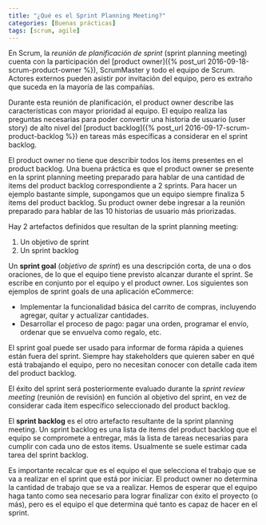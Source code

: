 ```yaml
---
title: "¿Qué es el Sprint Planning Meeting?"
categories: [Buenas prácticas]
tags: [scrum, agile]
---
```


En Scrum, la *reunión de planificación de sprint* (sprint planning meeting) cuenta con la participación del [product owner]({% post_url 2016-09-18-scrum-product-owner %}), ScrumMaster y todo el equipo de Scrum. 
Actores externos pueden asistir por invitación del equipo, pero es extraño que suceda en la mayoría de las compañías.

Durante esta reunión de planificación, el product owner describe las características con mayor prioridad al equipo. El equipo realiza las preguntas necesarias para poder convertir una historia de usuario (user story) de alto nivel del [product backlog]({% post_url 2016-09-17-scrum-product-backlog %}) en tareas más específicas a considerar en el sprint backlog.

El product owner no tiene que describir todos los items presentes en el product backlog. Una buena práctica es que el product owner se presente en la sprint planning meeting preparado para hablar de una cantidad de items del product backlog correspondiente a 2 sprints. 
Para hacer un ejemplo bastante simple, supongamos que un equipo siempre finaliza 5 items del product backlog. Su product owner debe ingresar a la reunión preparado para hablar de las 10 historias de usuario más priorizadas.

Hay 2 artefactos definidos que resultan de la sprint planning meeting:

1. Un objetivo de sprint
2. Un sprint backlog

Un **sprint goal** (*objetivo de sprint*) es una descripción corta, de una o dos oraciones, de lo que el equipo tiene previsto alcanzar durante el sprint. Se escribe en conjunto por el equipo y el product owner. Los siguientes son ejemplos de sprint goals de una aplicación eCommerce:

- Implementar la funcionalidad básica del carrito de compras, incluyendo agregar, quitar y actualizar cantidades.
- Desarrollar el proceso de pago: pagar una orden, programar el envío, ordenar que se envuelva como regalo, etc.

El sprint goal puede ser usado para informar de forma rápida a quienes están fuera del sprint. Siempre hay stakeholders que quieren saber en qué está trabajando el equipo, pero no necesitan conocer con detalle cada item del product backlog. 

El éxito del sprint será posteriormente evaluado durante la *sprint review meeting* (reunión de revisión) en función al objetivo del sprint, en vez de considerar cada item específico seleccionado del product backlog.

El **sprint backlog** es el otro artefacto resultante de la sprint planning meeting. Un sprint backlog es una lista de items del product backlog que el equipo se compromete a entregar, más la lista de tareas necesarias para cumplir con cada uno de estos items. Usualmente se suele estimar cada tarea del sprint backlog.

Es importante recalcar que es el equipo el que selecciona el trabajo que se va a realizar en el sprint que está por iniciar. El product owner no determina la cantidad de trabajo que se va a realizar. 
Hemos de esperar que el equipo haga tanto como sea necesario para lograr finalizar con éxito el proyecto (o más), pero es el equipo el que determina qué tanto es capaz de hacer en el sprint.
